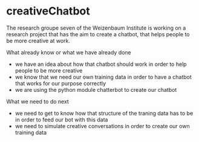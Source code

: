 # creativeChatbot
The research groupe seven of the Weizenbaum Institute is working on a research project that has the aim to create a chatbot, that helps people to be more creative at work.

What already know or what we have already done
- we have an idea about how that chatbot should work in order to help people to be more creative
- we know that we need our own training data in order to have a chatbot that works for our purpose correctly
- we are using the python module chatterbot to create our chatbot

What we need to do next
- we need to get to know how that structure of the traning data has to be in order to feed our bot with this data
- we need to simulate creative conversations in order to create our own training data
